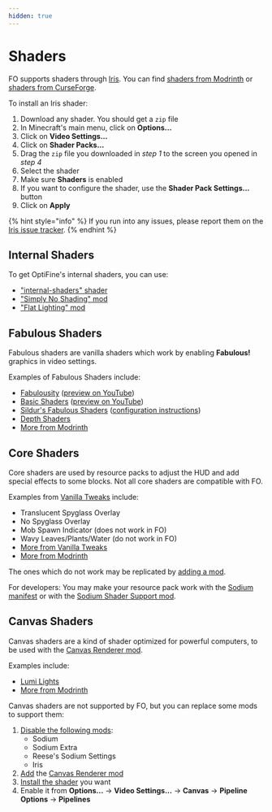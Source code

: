 ```yaml
---
hidden: true
---
```


# Shaders

FO supports shaders through [Iris](https://modrinth.com/mod/iris). You can find [shaders from Modrinth](https://modrinth.com/shaders?g=categories:iris) or [shaders from CurseForge](https://www.curseforge.com/minecraft/search?class=shaders).

To install an Iris shader:

1. Download any shader. You should get a `zip` file
2. In Minecraft's main menu, click on **Options...**
3. Click on **Video Settings...**
4. Click on **Shader Packs...**
5. Drag the `zip` file you downloaded in _step 1_ to the screen you opened in _step 4_
6. Select the shader
7. Make sure **Shaders** is enabled
8. If you want to configure the shader, use the **Shader Pack Settings...** button
9. Click on **Apply**

{% hint style="info" %}
If you run into any issues, please report them on the [Iris issue tracker](https://github.com/IrisShaders/Iris/issues).
{% endhint %}

## Internal Shaders

To get OptiFine's internal shaders, you can use:

* ["internal-shaders" shader](https://modrinth.com/shader/internal-shaders)
* ["Simply No Shading" mod](https://modrinth.com/mod/simply-no-shading)
* ["Flat Lighting" mod](https://modrinth.com/mod/flat-lighting)

## Fabulous Shaders

Fabulous shaders are vanilla shaders which work by enabling **Fabulous!** graphics in video settings.

Examples of Fabulous Shaders include:

* [Fabulousity](https://github.com/ScottoMotto/Fabulousity#fabulousity) ([preview on YouTube](https://youtu.be/luzgOwKt6_c?t=126))
* [Basic Shaders](https://github.com/bradleyq/mc_vanilla_shaders) ([preview on YouTube](https://youtu.be/dRnlaRx3zBY?t=24))
* [Sildur's Fabulous Shaders](https://sildurs-shaders.github.io/downloads) ([configuration instructions](https://sildurs-shaders.github.io/install/#fabulous))
* [Depth Shaders](https://github.com/onnowhere/depth_shaders/releases)
* [More from Modrinth](https://modrinth.com/shaders?g=categories:vanilla)

## Core Shaders

Core shaders are used by resource packs to adjust the HUD and add special effects to some blocks. Not all core shaders are compatible with FO.

Examples from [Vanilla Tweaks](https://vanillatweaks.net/) include:

* Translucent Spyglass Overlay
* No Spyglass Overlay
* Mob Spawn Indicator (does not work in FO)
* Wavy Leaves/Plants/Water (do not work in FO)
* [More from Vanilla Tweaks](https://vanillatweaks.net/picker/resource-packs)
* [More from Modrinth](https://modrinth.com/resourcepacks?f=categories:core-shaders)

The ones which do not work may be replicated by [adding a mod](../../how-to/add-mods/).

For developers: You may make your resource pack work with the [Sodium manifest](https://github.com/CaffeineMC/sodium-fabric/pull/2206) or with the [Sodium Shader Support mod](https://modrinth.com/mod/sodium-shader-support).

## Canvas Shaders

Canvas shaders are a kind of shader optimized for powerful computers, to be used with the [Canvas Renderer mod](https://www.curseforge.com/minecraft/mc-mods/canvas-renderer).

Examples include:

* [Lumi Lights](https://spiralhalo.github.io/)
* [More from Modrinth](https://modrinth.com/shaders?g=categories:canvas)

Canvas shaders are not supported by FO, but you can replace some mods to support them:

1. [Disable the following mods](../../how-to/disable-mods/):
   * Sodium
   * Sodium Extra
   * Reese's Sodium Settings
   * Iris
2. [Add](../../how-to/add-mods/) the [Canvas Renderer mod](https://www.curseforge.com/minecraft/mc-mods/canvas-renderer)
3. [Install the shader](shaders.md#shaders) you want
4. Enable it from **Options...** → **Video Settings...** → **Canvas** → **Pipeline Options** → **Pipelines**
